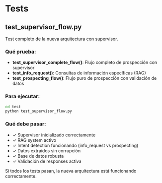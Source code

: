 # Tests

## test_supervisor_flow.py

Test completo de la nueva arquitectura con supervisor.

### Qué prueba:
- **test_supervisor_complete_flow()**: Flujo completo de prospección con supervisor
- **test_info_request()**: Consultas de información específicas (RAG)
- **test_prospecting_flow()**: Flujo puro de prospección con validación de datos

### Para ejecutar:
```bash
cd test
python test_supervisor_flow.py
```

### Qué debe pasar:
- ✓ Supervisor inicializado correctamente
- ✓ RAG system activo
- ✓ Intent detection funcionando (info_request vs prospecting)
- ✓ Datos extraídos sin corrupción
- ✓ Base de datos robusta
- ✓ Validación de responses activa

Si todos los tests pasan, la nueva arquitectura está funcionando correctamente.